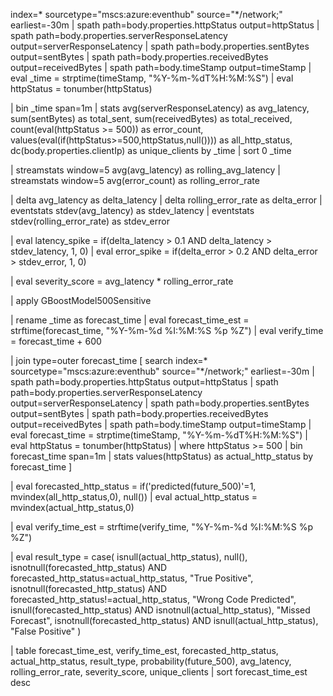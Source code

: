 index=* sourcetype="mscs:azure:eventhub" source="*/network;" earliest=-30m
| spath path=body.properties.httpStatus output=httpStatus
| spath path=body.properties.serverResponseLatency output=serverResponseLatency
| spath path=body.properties.sentBytes output=sentBytes
| spath path=body.properties.receivedBytes output=receivedBytes
| spath path=body.timeStamp output=timeStamp
| eval _time = strptime(timeStamp, "%Y-%m-%dT%H:%M:%S")
| eval httpStatus = tonumber(httpStatus)

| bin _time span=1m
| stats 
    avg(serverResponseLatency) as avg_latency,
    sum(sentBytes) as total_sent,
    sum(receivedBytes) as total_received,
    count(eval(httpStatus >= 500)) as error_count,
    values(eval(if(httpStatus>=500,httpStatus,null()))) as all_http_status,
    dc(body.properties.clientIp) as unique_clients
  by _time
| sort 0 _time

| streamstats window=5 avg(avg_latency) as rolling_avg_latency
| streamstats window=5 avg(error_count) as rolling_error_rate

| delta avg_latency as delta_latency
| delta rolling_error_rate as delta_error
| eventstats stdev(avg_latency) as stdev_latency
| eventstats stdev(rolling_error_rate) as stdev_error

| eval latency_spike = if(delta_latency > 0.1 AND delta_latency > stdev_latency, 1, 0)
| eval error_spike = if(delta_error > 0.2 AND delta_error > stdev_error, 1, 0)

| eval severity_score = avg_latency * rolling_error_rate

| apply GBoostModel500Sensitive

| rename _time as forecast_time
| eval forecast_time_est = strftime(forecast_time, "%Y-%m-%d %I:%M:%S %p %Z")
| eval verify_time = forecast_time + 600

| join type=outer forecast_time
    [ search index=* sourcetype="mscs:azure:eventhub" source="*/network;" earliest=-30m
      | spath path=body.properties.httpStatus output=httpStatus
      | spath path=body.properties.serverResponseLatency output=serverResponseLatency
      | spath path=body.properties.sentBytes output=sentBytes
      | spath path=body.properties.receivedBytes output=receivedBytes
      | spath path=body.timeStamp output=timeStamp
      | eval forecast_time = strptime(timeStamp, "%Y-%m-%dT%H:%M:%S")
      | eval httpStatus = tonumber(httpStatus)
      | where httpStatus >= 500
      | bin forecast_time span=1m
      | stats values(httpStatus) as actual_http_status by forecast_time
    ]

| eval forecasted_http_status = if('predicted(future_500)'=1, mvindex(all_http_status,0), null())
| eval actual_http_status = mvindex(actual_http_status,0)

| eval verify_time_est = strftime(verify_time, "%Y-%m-%d %I:%M:%S %p %Z")

| eval result_type = case(
    isnull(actual_http_status), null(),
    isnotnull(forecasted_http_status) AND forecasted_http_status=actual_http_status, "True Positive",
    isnotnull(forecasted_http_status) AND forecasted_http_status!=actual_http_status, "Wrong Code Predicted",
    isnull(forecasted_http_status) AND isnotnull(actual_http_status), "Missed Forecast",
    isnotnull(forecasted_http_status) AND isnull(actual_http_status), "False Positive"
)

| table forecast_time_est, verify_time_est, forecasted_http_status, actual_http_status, result_type, probability(future_500), avg_latency, rolling_error_rate, severity_score, unique_clients
| sort forecast_time_est desc
